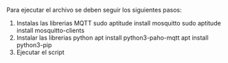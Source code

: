 Para ejecutar el archivo se deben seguir los siguientes pasos:
1. Instalas las librerias MQTT
sudo aptitude install mosquitto
sudo aptitude install mosquitto-clients
3. Instalar las librerias python
apt install python3-paho-mqtt
apt install python3-pip
4. Ejecutar el script

